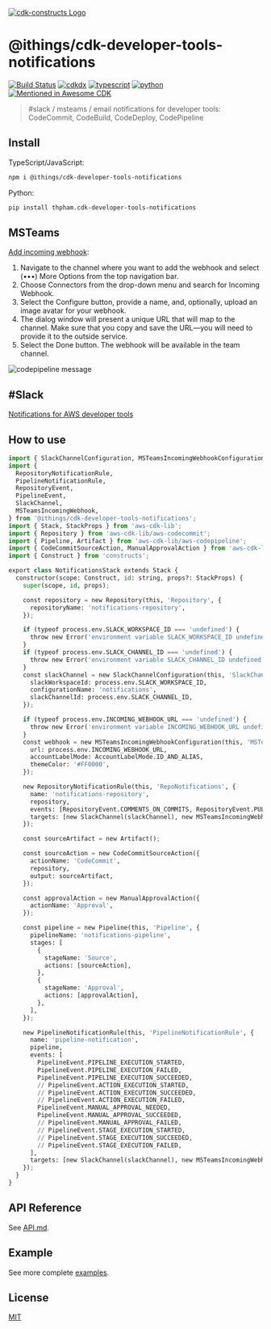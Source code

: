[![cdk-constructs Logo](https://raw.githubusercontent.com/thpham/cdk-constructs/master/logo.png)](https://github.com/thpham/cdk-constructs)

# @ithings/cdk-developer-tools-notifications

[![Build Status](https://github.com/thpham/cdk-constructs/workflows/Build/badge.svg)](https://github.com/thpham/cdk-constructs/actions?query=workflow=Build)
[![cdkdx](https://img.shields.io/badge/buildtool-cdkdx-blue.svg)](https://github.com/hupe1980/cdkdx)
[![typescript](https://img.shields.io/badge/jsii-typescript-blueviolet.svg)](https://www.npmjs.com/package/@ithings/cdk-developer-tools-notifications)
[![python](https://img.shields.io/badge/jsii-python-blueviolet.svg)](https://pypi.org/project/thpham.cdk-developer-tools-notifications/)
[![Mentioned in Awesome CDK](https://awesome.re/mentioned-badge.svg)](https://github.com/kolomied/awesome-cdk)

> #slack / msteams / email notifications for developer tools: CodeCommit, CodeBuild, CodeDeploy, CodePipeline

## Install

TypeScript/JavaScript:

```bash
npm i @ithings/cdk-developer-tools-notifications
```

Python:

```bash
pip install thpham.cdk-developer-tools-notifications
```

## MSTeams

[Add incoming webhook](https://docs.microsoft.com/de-de/microsoftteams/platform/webhooks-and-connectors/how-to/add-incoming-webhook):

1. Navigate to the channel where you want to add the webhook and select (•••) More Options from the top navigation bar.
2. Choose Connectors from the drop-down menu and search for Incoming Webhook.
3. Select the Configure button, provide a name, and, optionally, upload an image avatar for your webhook.
4. The dialog window will present a unique URL that will map to the channel. Make sure that you copy and save the URL—you will need to provide it to the outside service.
5. Select the Done button. The webhook will be available in the team channel.

![codepipeline message](https://raw.githubusercontent.com/thpham/cdk-constructs/master/packages/cdk-developer-tools-notifications/assets/codepipeline-message.png)

## #Slack

[Notifications for AWS developer tools](https://docs.aws.amazon.com/chatbot/latest/adminguide/related-services.html#codeserviceevents)

## How to use

```python
import { SlackChannelConfiguration, MSTeamsIncomingWebhookConfiguration, AccountLabelMode } from '@ithings/cdk-chatops';
import {
  RepositoryNotificationRule,
  PipelineNotificationRule,
  RepositoryEvent,
  PipelineEvent,
  SlackChannel,
  MSTeamsIncomingWebhook,
} from '@ithings/cdk-developer-tools-notifications';
import { Stack, StackProps } from 'aws-cdk-lib';
import { Repository } from 'aws-cdk-lib/aws-codecommit';
import { Pipeline, Artifact } from 'aws-cdk-lib/aws-codepipeline';
import { CodeCommitSourceAction, ManualApprovalAction } from 'aws-cdk-lib/aws-codepipeline-actions';
import { Construct } from 'constructs';

export class NotificationsStack extends Stack {
  constructor(scope: Construct, id: string, props?: StackProps) {
    super(scope, id, props);

    const repository = new Repository(this, 'Repository', {
      repositoryName: 'notifications-repository',
    });

    if (typeof process.env.SLACK_WORKSPACE_ID === 'undefined') {
      throw new Error('environment variable SLACK_WORKSPACE_ID undefined');
    }
    if (typeof process.env.SLACK_CHANNEL_ID === 'undefined') {
      throw new Error('environment variable SLACK_CHANNEL_ID undefined');
    }
    const slackChannel = new SlackChannelConfiguration(this, 'SlackChannel', {
      slackWorkspaceId: process.env.SLACK_WORKSPACE_ID,
      configurationName: 'notifications',
      slackChannelId: process.env.SLACK_CHANNEL_ID,
    });

    if (typeof process.env.INCOMING_WEBHOOK_URL === 'undefined') {
      throw new Error('environment variable INCOMING_WEBHOOK_URL undefined');
    }
    const webhook = new MSTeamsIncomingWebhookConfiguration(this, 'MSTeamsWebhook', {
      url: process.env.INCOMING_WEBHOOK_URL,
      accountLabelMode: AccountLabelMode.ID_AND_ALIAS,
      themeColor: '#FF0000',
    });

    new RepositoryNotificationRule(this, 'RepoNotifications', {
      name: 'notifications-repository',
      repository,
      events: [RepositoryEvent.COMMENTS_ON_COMMITS, RepositoryEvent.PULL_REQUEST_CREATED, RepositoryEvent.PULL_REQUEST_MERGED],
      targets: [new SlackChannel(slackChannel), new MSTeamsIncomingWebhook(webhook)],
    });

    const sourceArtifact = new Artifact();

    const sourceAction = new CodeCommitSourceAction({
      actionName: 'CodeCommit',
      repository,
      output: sourceArtifact,
    });

    const approvalAction = new ManualApprovalAction({
      actionName: 'Approval',
    });

    const pipeline = new Pipeline(this, 'Pipeline', {
      pipelineName: 'notifications-pipeline',
      stages: [
        {
          stageName: 'Source',
          actions: [sourceAction],
        },
        {
          stageName: 'Approval',
          actions: [approvalAction],
        },
      ],
    });

    new PipelineNotificationRule(this, 'PipelineNotificationRule', {
      name: 'pipeline-notification',
      pipeline,
      events: [
        PipelineEvent.PIPELINE_EXECUTION_STARTED,
        PipelineEvent.PIPELINE_EXECUTION_FAILED,
        PipelineEvent.PIPELINE_EXECUTION_SUCCEEDED,
        // PipelineEvent.ACTION_EXECUTION_STARTED,
        // PipelineEvent.ACTION_EXECUTION_SUCCEEDED,
        // PipelineEvent.ACTION_EXECUTION_FAILED,
        PipelineEvent.MANUAL_APPROVAL_NEEDED,
        PipelineEvent.MANUAL_APPROVAL_SUCCEEDED,
        // PipelineEvent.MANUAL_APPROVAL_FAILED,
        // PipelineEvent.STAGE_EXECUTION_STARTED,
        // PipelineEvent.STAGE_EXECUTION_SUCCEEDED,
        // PipelineEvent.STAGE_EXECUTION_FAILED,
      ],
      targets: [new SlackChannel(slackChannel), new MSTeamsIncomingWebhook(webhook)],
    });
  }
}
```

## API Reference

See [API.md](https://github.com/thpham/cdk-constructs/tree/master/packages/cdk-developer-tools-notifications/API.md).

## Example

See more complete [examples](https://github.com/thpham/cdk-constructs/tree/master/examples).

## License

[MIT](https://github.com/thpham/cdk-constructs/tree/master/packages/cdk-developer-tools-notifications/LICENSE)
